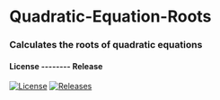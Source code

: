 # Quadratic-Equation-Roots

### Calculates the roots of quadratic equations 

#### License -------- Release

[![License](https://img.shields.io/github/license/rowenpeebles/quadratic-equation-roots.svg?style=flat-square)](https://github.com/rowenpeebles/quadratic-equation-roots/blob/master/LICENSE)
[![Releases](https://img.shields.io/github/release/rowenpeebles/quadratic-equation-roots/all.svg?style=flat-square)](https://github.com/rowenpeebles/quadratic-equation-roots/releases)
